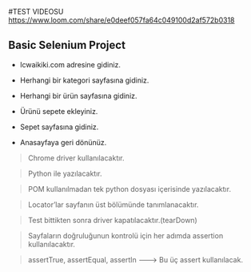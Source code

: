 #TEST VIDEOSU
https://www.loom.com/share/e0deef057fa64c049100d2af572b0318

## Basic Selenium Project

* lcwaikiki.com  adresine gidiniz.

* Herhangi bir kategori sayfasına gidiniz.

* Herhangi bir ürün sayfasına gidiniz.

* Ürünü sepete ekleyiniz.

* Sepet sayfasına gidiniz.

* Anasayfaya geri dönünüz.

>Chrome driver kullanılacaktır.

>Python ile yazılacaktır.

>POM kullanılmadan tek python dosyası içerisinde yazılacaktır.

>Locator’lar sayfanın üst bölümünde tanımlanacaktır. 

>Test bittikten sonra driver kapatılacaktır.(tearDown)

>Sayfaların doğruluğunun kontrolü için her adımda assertion kullanılacaktır.

>assertTrue, assertEqual, assertIn ---> Bu üç assert kullanılacak.
> 
